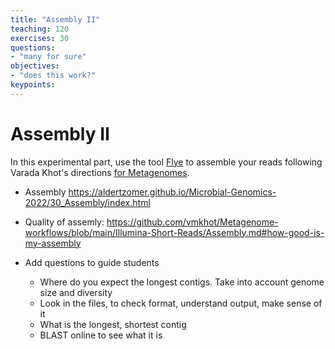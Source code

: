 ```yaml
---
title: "Assembly II"
teaching: 120
exercises: 30
questions:
- "many for sure"
objectives:
- "does this work?"
keypoints:
---
```


# Assembly II

In this experimental part, use the tool [Flye](https://github.com/fenderglass/Flye) to assemble your reads following Varada Khot's directions [for Metagenomes](https://github.com/vmkhot/Metagenome-workflows/blob/main/Nanopore-Long-Reads/Nanopore%20Assembly.md#for-metagenomes).   

- Assembly https://aldertzomer.github.io/Microbial-Genomics-2022/30_Assembly/index.html
- Quality of assemly: https://github.com/vmkhot/Metagenome-workflows/blob/main/Illumina-Short-Reads/Assembly.md#how-good-is-my-assembly
      
- Add questions to guide students
  - Where do you expect the longest contigs. Take into account genome size and diversity
  - Look in the files, to check format, understand output, make sense of it
  - What is the longest, shortest contig
  - BLAST online to see what it is
